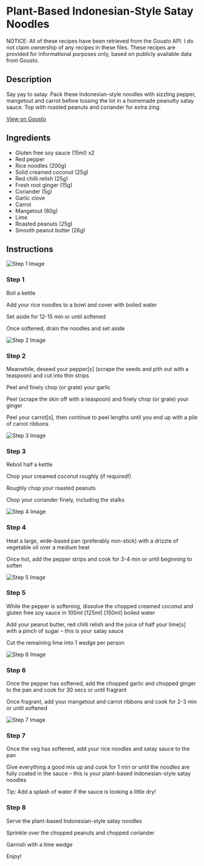 # Plant-Based Indonesian-Style Satay Noodles

NOTICE: All of these recipes have been retrieved from the Gousto API. I do not claim ownership of any recipes in these files. These recipes are provided for informational purposes only, based on publicly available data from Gousto.

## Description

Say yay to satay. Pack these Indonesian-style noodles with sizzling pepper, mangetout and carrot before tossing the lot in a homemade peanutty satay sauce. Top with roasted peanuts and coriander for extra zing.


[View on Gousto](https://www.gousto.co.uk/recipes/cookbook/plant-based-indonesian-style-satay-noodles)

## Ingredients

- Gluten free soy sauce (15ml) x2
- Red pepper
- Rice noodles (200g)
- Solid creamed coconut (25g)
- Red chilli relish (25g)
- Fresh root ginger (15g)
- Coriander (5g)
- Garlic clove
- Carrot
- Mangetout (80g)
- Lime
- Roasted peanuts (25g)
- Smooth peanut butter (26g)

## Instructions

![Step 1 Image](https://production-media.gousto.co.uk/cms/recipe-step-image/Step-1-1684831500235-x200.jpg)

### Step 1

Boil a kettle

Add your rice noodles to a bowl and cover with boiled water

Set aside for 12-15 min or until softened

Once softened, drain the noodles and set aside

![Step 2 Image](https://production-media.gousto.co.uk/cms/recipe-step-image/Step-2-1684831505894-x200.jpg)

### Step 2

Meanwhile, deseed your pepper[s] (scrape the seeds and pith out with a teaspoon) and cut into thin strips

Peel and finely chop (or grate) your garlic

Peel (scrape the skin off with a teaspoon) and finely chop (or grate) your ginger

Peel your carrot[s], then continue to peel lengths until you end up with a pile of carrot ribbons

![Step 3 Image](https://production-media.gousto.co.uk/cms/recipe-step-image/Step-3-1684831509541-x200.jpg)

### Step 3

Reboil half a kettle

Chop your creamed coconut roughly (if required!)

Roughly chop your roasted peanuts

Chop your coriander finely, including the stalks

![Step 4 Image](https://production-media.gousto.co.uk/cms/recipe-step-image/Step-4-1684831515047-x200.jpg)

### Step 4

Heat a large, wide-based pan (preferably non-stick) with a drizzle of vegetable oil over a medium heat

Once hot, add the pepper strips and cook for 3-4 min or until beginning to soften

![Step 5 Image](https://production-media.gousto.co.uk/cms/recipe-step-image/Step-5-1684831520635-x200.jpg)

### Step 5

While the pepper is softening, dissolve the chopped creamed coconut and gluten free soy sauce in 100ml <span class="text-purple">[125ml] </span><span class="text-danger">[150ml]</span> boiled water

Add your peanut butter, red chilli relish and the juice of half your lime[s] with a pinch of sugar – this is your satay sauce

Cut the remaining lime into 1 wedge per person

![Step 6 Image](https://production-media.gousto.co.uk/cms/recipe-step-image/Step-6-1684831529424-x200.jpg)

### Step 6

Once the pepper has softened, add the chopped garlic and chopped ginger to the pan and cook for 30 secs or until fragrant

Once fragrant, add your mangetout and carrot ribbons and cook for 2-3 min or until softened

![Step 7 Image](https://production-media.gousto.co.uk/cms/recipe-step-image/Step-7-1684831541855-x200.jpg)

### Step 7

Once the veg has softened, add your rice noodles and satay sauce to the pan

Give everything a good mix up and cook for 1 min or until the noodles are fully coated in the sauce – this is your plant-based Indonesian-style satay noodles

Tip: Add a splash of water if the sauce is looking a little dry!

### Step 8

Serve the plant-based Indonesian-style satay noodles

Sprinkle over the chopped peanuts and chopped coriander

Garnish with a lime wedge

Enjoy!

